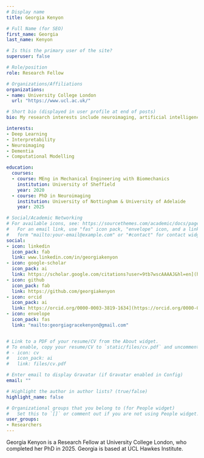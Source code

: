 ```yaml
---
# Display name
title: Georgia Kenyon

# Full Name (for SEO)
first_name: Georgia
last_name: Kenyon

# Is this the primary user of the site?
superuser: false

# Role/position
role: Research Fellow

# Organizations/Affiliations
organizations:
- name: University College London
  url: "https://www.ucl.ac.uk/"

# Short bio (displayed in user profile at end of posts)
bio: My research interests include neuroimaging, artificial intelligence and interpretability.

interests:
- Deep Learning
- Interpretability
- Neuroimaging
- Dementia
- Computational Modelling

education:
  courses:
  - course: MEng in Mechanical Engineering with Biomechanics
    institution: University of Sheffield
    year: 2020
  - course: PhD in Neuroimaging
    institution: University of Nottingham & University of Adelaide
    year: 2025

# Social/Academic Networking
# For available icons, see: https://sourcethemes.com/academic/docs/page-builder/#icons
#   For an email link, use "fas" icon pack, "envelope" icon, and a link in the
#   form "mailto:your-email@example.com" or "#contact" for contact widget.
social:
- icon: linkedin
  icon_pack: fab
  link: www.linkedin.com/in/georgiakenyon
- icon: google-scholar
  icon_pack: ai
  link: https://scholar.google.com/citations?user=9tb7wscAAAAJ&hl=en](https://scholar.google.com/citations?user=cIWJgREAAAAJ&hl=en
- icon: github
  icon_pack: fab
  link: https://github.com/georgiakenyon
- icon: orcid
  icon_pack: ai
  link: https://orcid.org/0000-0003-3819-1634](https://orcid.org/0000-0001-8894-9920
- icon: envelope
  icon_pack: fas
  link: "mailto:georgiagracekenyon@gmail.com"


# Link to a PDF of your resume/CV from the About widget.
# To enable, copy your resume/CV to `static/files/cv.pdf` and uncomment the lines below.
# - icon: cv
#   icon_pack: ai
#   link: files/cv.pdf

# Enter email to display Gravatar (if Gravatar enabled in Config)
email: ""

# Highlight the author in author lists? (true/false)
highlight_name: false

# Organizational groups that you belong to (for People widget)
#   Set this to `[]` or comment out if you are not using People widget.
user_groups:
- Researchers
---
```


Georgia Kenyon is a Research Fellow at University College London, who completed her PhD in 2025. Georgia is based at UCL Hawkes Institute.
